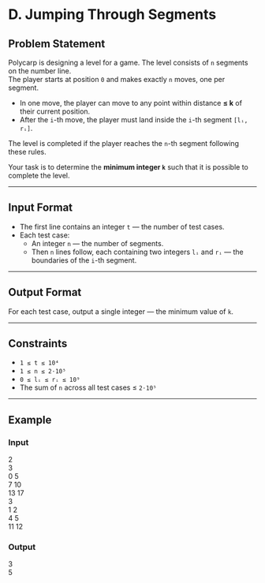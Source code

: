 # D. Jumping Through Segments

## Problem Statement

Polycarp is designing a level for a game. The level consists of `n` segments on the number line.  
The player starts at position `0` and makes exactly `n` moves, one per segment.

- In one move, the player can move to any point within distance **≤ k** of their current position.
- After the `i`-th move, the player must land inside the `i`-th segment `[lᵢ, rᵢ]`.

The level is completed if the player reaches the `n`-th segment following these rules.

Your task is to determine the **minimum integer `k`** such that it is possible to complete the level.

---

## Input Format

- The first line contains an integer `t` — the number of test cases.
- Each test case:
  - An integer `n` — the number of segments.
  - Then `n` lines follow, each containing two integers `lᵢ` and `rᵢ` — the boundaries of the `i`-th segment.

---

## Output Format

For each test case, output a single integer — the minimum value of `k`.

---

## Constraints

- `1 ≤ t ≤ 10⁴`
- `1 ≤ n ≤ 2⋅10⁵`
- `0 ≤ lᵢ ≤ rᵢ ≤ 10⁹`
- The sum of `n` across all test cases ≤ `2⋅10⁵`

---

## Example

### Input
2  
3  
0 5  
7 10  
13 17  
3  
1 2  
4 5  
11 12  

### Output
3  
5  
